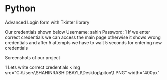 # Python
Advanced Login form with Tkinter library

Our credentials shown below
Username: sahin
Password: 1
If we enter correct credentials we can access the main page otherwise it shows wrong credentials and after 5 attempts we have to wait 5 seconds for entering new credentials

Screenshots of our project

1 Lets write correct credentials
<img src="C:\Users\SHAHINRASHIDBAYLI\Desktop\piton\1.PNG" width="400px"</img> 
